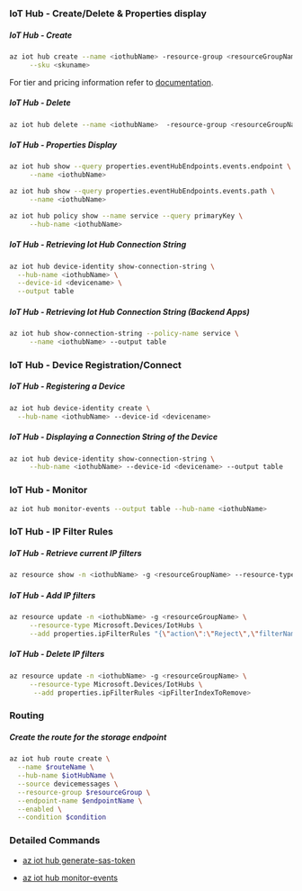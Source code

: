 ### IoT Hub - Create/Delete & Properties display

##### IoT Hub - Create

```bash
az iot hub create --name <iothubName> -resource-group <resourceGroupName> \
     --sku <skuname>
```
For tier and pricing information refer to [documentation](https://azure.microsoft.com/en-us/pricing/details/iot-hub/).

##### IoT Hub - Delete

```bash
az iot hub delete --name <iothubName>  -resource-group <resourceGroupName>
```

##### IoT Hub - Properties Display 
```bash
az iot hub show --query properties.eventHubEndpoints.events.endpoint \
     --name <iothubName>

az iot hub show --query properties.eventHubEndpoints.events.path \
     --name <iothubName>

az iot hub policy show --name service --query primaryKey \
     --hub-name <iothubName>
```

##### IoT Hub - Retrieving Iot Hub Connection String 

```bash
az iot hub device-identity show-connection-string \
  --hub-name <iothubName> \
  --device-id <devicename> \
  --output table
```

##### IoT Hub - Retrieving Iot Hub Connection String (Backend Apps)

```bash
az iot hub show-connection-string --policy-name service \
     --name <iothubName> --output table
```

### IoT Hub - Device Registration/Connect

##### IoT Hub - Registering a Device

```bash
az iot hub device-identity create \
  --hub-name <iothubName> --device-id <devicename>
```

##### IoT Hub - Displaying a Connection String of the Device

```bash
az iot hub device-identity show-connection-string \
     --hub-name <iothubName> --device-id <devicename> --output table
```


### IoT Hub - Monitor

```bash
az iot hub monitor-events --output table --hub-name <iothubName>
```

### IoT Hub - IP Filter Rules

##### IoT Hub - Retrieve current IP filters 
```bash
az resource show -n <iothubName> -g <resourceGroupName> --resource-type Microsoft.Devices/IotHubs
```

##### IoT Hub - Add IP filters 
```bash
az resource update -n <iothubName> -g <resourceGroupName> \
     --resource-type Microsoft.Devices/IotHubs \
     --add properties.ipFilterRules "{\"action\":\"Reject\",\"filterName\":\"MaliciousIP\",\"ipMask\":\"6.6.6.6/6\"}"
```

##### IoT Hub - Delete IP filters 
```bash
az resource update -n <iothubName> -g <resourceGroupName> \
     --resource-type Microsoft.Devices/IotHubs \
      --add properties.ipFilterRules <ipFilterIndexToRemove>
```


### Routing

##### Create the route for the storage endpoint
```bash
az iot hub route create \
  --name $routeName \
  --hub-name $iotHubName \
  --source devicemessages \
  --resource-group $resourceGroup \
  --endpoint-name $endpointName \
  --enabled \
  --condition $condition
  ```
  
  ### Detailed Commands

* [az iot hub generate-sas-token](https://docs.microsoft.com/en-us/cli/azure/ext/azure-iot/iot/hub?view=azure-cli-latest#ext_azure_iot_az_iot_hub_generate_sas_token)

* [az iot hub monitor-events](https://docs.microsoft.com/en-us/cli/azure/ext/azure-iot/iot/hub?view=azure-cli-latest#ext_azure_iot_az_iot_hub_monitor_events)
